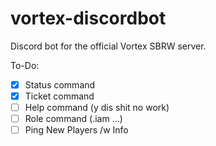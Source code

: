 # vortex-discordbot
Discord bot for the official Vortex SBRW server.

To-Do:

- [x] Status command
- [x] Ticket command
- [ ] Help command (y dis shit no work)
- [ ] Role command (.iam ...)
- [ ] Ping New Players /w Info
